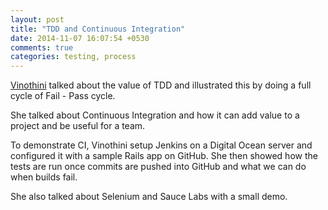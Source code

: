 ```yaml
---
layout: post
title: "TDD and Continuous Integration"
date: 2014-11-07 16:07:54 +0530
comments: true
categories: testing, process
---
```


[Vinothini](https://twitter.com/vinothinibj) talked about the value of TDD and illustrated this by doing a full cycle of Fail - Pass cycle.

She talked about Continuous Integration and how it can add value to a project and be useful for a team.

To demonstrate CI, Vinothini setup Jenkins on a Digital Ocean server and configured it with a sample Rails app on GitHub. She then showed how the tests are run once commits are pushed into GitHub and what we can do when builds fail.

She also talked about Selenium and Sauce Labs with a small demo.